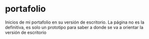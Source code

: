 # portafolio
Inicios de mi portafolio en su versión de escritorio. La página no es la definitiva, es solo  un prototipo para saber a donde se va a orientar la versión de escritorio
